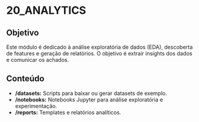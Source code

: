 # 20_ANALYTICS

## Objetivo

Este módulo é dedicado à análise exploratória de dados (EDA), descoberta de features e geração de relatórios. O objetivo é extrair insights dos dados e comunicar os achados.

## Conteúdo

*   **/datasets:** Scripts para baixar ou gerar datasets de exemplo.
*   **/notebooks:** Notebooks Jupyter para análise exploratória e experimentação.
*   **/reports:** Templates e relatórios analíticos.
